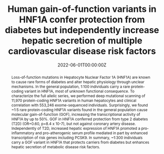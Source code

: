 ---
title: "Human gain-of-function variants in HNF1A confer protection from diabetes but independently increase hepatic secretion of multiple cardiovascular disease risk factors"
authors:
- N DeForest et. al
date: "2022-06-01T00:00:00Z"
links:
- name: "Conference Webpage"
  url: "https://www.varianteffect.org/mss2022#"



# Schedule page publish date (NOT publication's date).
#publishDate: "2017-01-01T00:00:00Z"

# Publication type.
# Legend: 0 = Uncategorized; 1 = Conference paper; 2 = Journal article;
# 3 = Preprint / Working Paper; 4 = Report; 5 = Book; 6 = Book section;
# 7 = Thesis; 8 = Patent
publication_types: ["1"]

# Publication name and optional abbreviated publication name.
publication: "[Poster session], Mutational Scanning Symposium, Toronto, Canada"
publication_short: ""

abstract: Loss-of-function mutations in Hepatocyte Nuclear Factor 1A (HNF1A) are known to cause rare forms of diabetes and alter hepatic physiology through unclear mechanisms. In the general population, 1:100 individuals carry a rare protein-coding variant in HNF1A, most of unknown functional consequence. To characterize the full allelic series, we performed deep mutational scanning of 11,970 protein-coding HNF1A variants in human hepatocytes and clinical correlation with 553,246 exome-sequenced individuals. Surprisingly, we found ~1:5 rare protein-coding HNF1A variants found in the general population cause molecular gain-of-function (GOF), increasing the transcriptional activity of HNF1A by up to 50%. GOF in HNF1A conferred protection from type 2 diabetes (T2D) (OR=0.60, p=8.4 x 10-7), but not against coronary artery disease. Independently of T2D, increased hepatic expression of HNF1A promoted a pro-inflammatory and pro-atherogenic serum profile mediated in part by enhanced transcription of risk genes including PCSK9. In summary, ~1:300 individuals carry a GOF variant in HNF1A that protects carriers from diabetes but enhances hepatic secretion of metabolic disease risk factors.


featured: false

# links:
# - name: ""
#   url: ""
url_pdf: ''
url_code: ''
url_dataset: ''
url_poster: ''
url_project: ''
url_slides: ''
url_source: ''
url_video: ''

# Featured image
# To use, add an image named `featured.jpg/png` to your page's folder. 
image:
  caption: 'Image credit: [**Unsplash**](https://unsplash.com/photos/jdD8gXaTZsc)'
  focal_point: ""
  preview_only: false

# Associated Projects (optional).
#   Associate this publication with one or more of your projects.
#   Simply enter your project's folder or file name without extension.
#   E.g. `internal-project` references `content/project/internal-project/index.md`.
#   Otherwise, set `projects: []`.
projects: []

# Slides (optional).
#   Associate this publication with Markdown slides.
#   Simply enter your slide deck's filename without extension.
#   E.g. `slides: "example"` references `content/slides/example/index.md`.
#   Otherwise, set `slides: ""`.
slides: ""
---